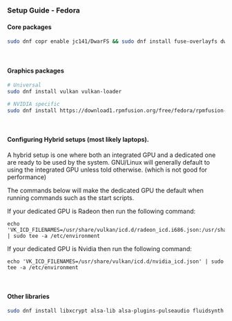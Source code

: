 <h3>Setup Guide - Fedora</h3>

#### Core packages
```sh
sudo dnf copr enable jc141/DwarFS && sudo dnf install fuse-overlayfs dwarfs wine
```
<br>

#### Graphics packages

```sh
# Universal
sudo dnf install vulkan vulkan-loader

# NVIDIA specific
sudo dnf install https://download1.rpmfusion.org/free/fedora/rpmfusion-free-release-$(rpm -E %fedora).noarch.rpm https://download1.rpmfusion.org/nonfree/fedora/rpmfusion-nonfree-release-$(rpm -E %fedora).noarch.rpm && sudo dnf install xorg-x11-drv-nvidia akmod-nvidia
```
<br>

#### Configuring Hybrid setups (most likely laptops).

A hybrid setup is one where both an integrated GPU and a dedicated one are ready to be used by the system. GNU/Linux will generally default to using the integrated GPU unless told otherwise. (which is not good for performance)

The commands below will make the dedicated GPU the default when running commands such as the start scripts.

If your dedicated GPU is Radeon then run the following command:

```
echo 'VK_ICD_FILENAMES=/usr/share/vulkan/icd.d/radeon_icd.i686.json:/usr/share/vulkan/icd.d/radeon_icd.x86_64.json' | sudo tee -a /etc/environment
```

If your dedicated GPU is Nvidia then run the following command:

```
echo 'VK_ICD_FILENAMES=/usr/share/vulkan/icd.d/nvidia_icd.json' | sudo tee -a /etc/environment
```
<br>

#### Other libraries
```sh
sudo dnf install libxcrypt alsa-lib alsa-plugins-pulseaudio fluidsynth pulseaudio openal
```
